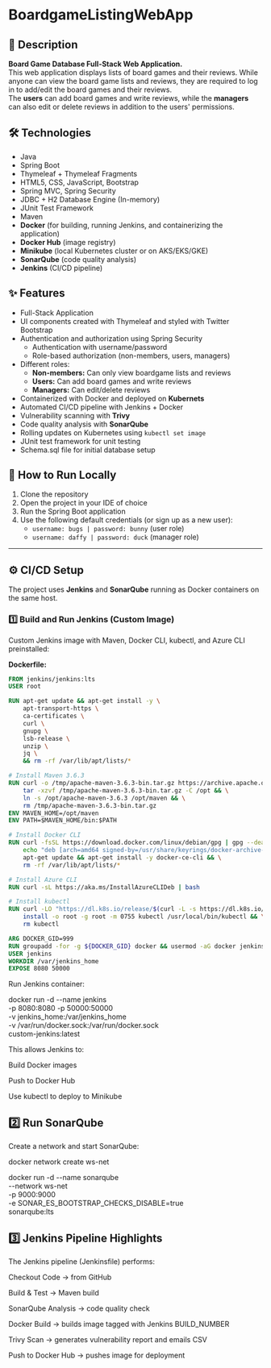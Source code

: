 # BoardgameListingWebApp

## 📖 Description

**Board Game Database Full-Stack Web Application.**  
This web application displays lists of board games and their reviews. While anyone can view the board game lists and reviews, they are required to log in to add/edit the board games and their reviews.  
The **users** can add board games and write reviews, while the **managers** can also edit or delete reviews in addition to the users' permissions.  

## 🛠 Technologies

- Java
- Spring Boot
- Thymeleaf + Thymeleaf Fragments
- HTML5, CSS, JavaScript, Bootstrap
- Spring MVC, Spring Security
- JDBC + H2 Database Engine (In-memory)
- JUnit Test Framework
- Maven
- **Docker** (for building, running Jenkins, and containerizing the application)
- **Docker Hub** (image registry)
- **Minikube** (local Kubernetes cluster or on AKS/EKS/GKE)
- **SonarQube** (code quality analysis)
- **Jenkins** (CI/CD pipeline)

## ✨ Features

- Full-Stack Application
- UI components created with Thymeleaf and styled with Twitter Bootstrap
- Authentication and authorization using Spring Security
  - Authentication with username/password
  - Role-based authorization (non-members, users, managers)
- Different roles:
  - **Non-members:** Can only view boardgame lists and reviews
  - **Users:** Can add board games and write reviews
  - **Managers:** Can edit/delete reviews
- Containerized with Docker and deployed on **Kubernets**
- Automated CI/CD pipeline with Jenkins + Docker
- Vulnerability scanning with **Trivy**
- Code quality analysis with **SonarQube**
- Rolling updates on Kubernetes using `kubectl set image`
- JUnit test framework for unit testing
- Schema.sql file for initial database setup

## 🚀 How to Run Locally

1. Clone the repository  
2. Open the project in your IDE of choice  
3. Run the Spring Boot application  
4. Use the following default credentials (or sign up as a new user):  
   - `username: bugs | password: bunny` (user role)  
   - `username: daffy | password: duck` (manager role)

---

## ⚙️ CI/CD Setup

The project uses **Jenkins** and **SonarQube** running as Docker containers on the same host.

### 1️⃣ Build and Run Jenkins (Custom Image)

Custom Jenkins image with Maven, Docker CLI, kubectl, and Azure CLI preinstalled:

**Dockerfile:**
```dockerfile
FROM jenkins/jenkins:lts
USER root

RUN apt-get update && apt-get install -y \
    apt-transport-https \
    ca-certificates \
    curl \
    gnupg \
    lsb-release \
    unzip \
    jq \
    && rm -rf /var/lib/apt/lists/*

# Install Maven 3.6.3
RUN curl -o /tmp/apache-maven-3.6.3-bin.tar.gz https://archive.apache.org/dist/maven/maven-3/3.6.3/binaries/apache-maven-3.6.3-bin.tar.gz && \
    tar -xzvf /tmp/apache-maven-3.6.3-bin.tar.gz -C /opt && \
    ln -s /opt/apache-maven-3.6.3 /opt/maven && \
    rm /tmp/apache-maven-3.6.3-bin.tar.gz
ENV MAVEN_HOME=/opt/maven
ENV PATH=$MAVEN_HOME/bin:$PATH

# Install Docker CLI
RUN curl -fsSL https://download.docker.com/linux/debian/gpg | gpg --dearmor -o /usr/share/keyrings/docker-archive-keyring.gpg && \
    echo "deb [arch=amd64 signed-by=/usr/share/keyrings/docker-archive-keyring.gpg] https://download.docker.com/linux/debian $(lsb_release -cs) stable" > /etc/apt/sources.list.d/docker.list && \
    apt-get update && apt-get install -y docker-ce-cli && \
    rm -rf /var/lib/apt/lists/*

# Install Azure CLI
RUN curl -sL https://aka.ms/InstallAzureCLIDeb | bash

# Install kubectl
RUN curl -LO "https://dl.k8s.io/release/$(curl -L -s https://dl.k8s.io/release/stable.txt)/bin/linux/amd64/kubectl" && \
    install -o root -g root -m 0755 kubectl /usr/local/bin/kubectl && \
    rm kubectl

ARG DOCKER_GID=999
RUN groupadd -for -g ${DOCKER_GID} docker && usermod -aG docker jenkins
USER jenkins
WORKDIR /var/jenkins_home
EXPOSE 8080 50000

```

Run Jenkins container:

docker run -d --name jenkins \
  -p 8080:8080 -p 50000:50000 \
  -v jenkins_home:/var/jenkins_home \
  -v /var/run/docker.sock:/var/run/docker.sock \
  custom-jenkins:latest

This allows Jenkins to:

Build Docker images

Push to Docker Hub

Use kubectl to deploy to Minikube

## 2️⃣ Run SonarQube

Create a network and start SonarQube:

docker network create ws-net

docker run -d --name sonarqube \
  --network ws-net \
  -p 9000:9000 \
  -e SONAR_ES_BOOTSTRAP_CHECKS_DISABLE=true \
  sonarqube:lts

## 3️⃣ Jenkins Pipeline Highlights

The Jenkins pipeline (Jenkinsfile) performs:

Checkout Code → from GitHub

Build & Test → Maven build

SonarQube Analysis → code quality check

Docker Build → builds image tagged with Jenkins BUILD_NUMBER

Trivy Scan → generates vulnerability report and emails CSV

Push to Docker Hub → pushes image for deployment
